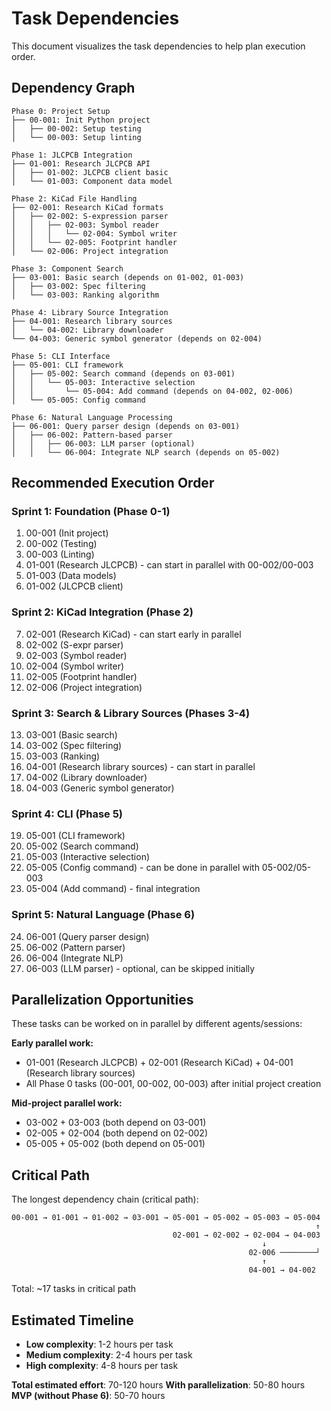 # Task Dependencies

This document visualizes the task dependencies to help plan execution order.

## Dependency Graph

```
Phase 0: Project Setup
├── 00-001: Init Python project
│   ├── 00-002: Setup testing
│   └── 00-003: Setup linting

Phase 1: JLCPCB Integration
├── 01-001: Research JLCPCB API
│   ├── 01-002: JLCPCB client basic
│   └── 01-003: Component data model

Phase 2: KiCad File Handling
├── 02-001: Research KiCad formats
│   ├── 02-002: S-expression parser
│   │   ├── 02-003: Symbol reader
│   │   │   └── 02-004: Symbol writer
│   │   └── 02-005: Footprint handler
│   └── 02-006: Project integration

Phase 3: Component Search
├── 03-001: Basic search (depends on 01-002, 01-003)
│   ├── 03-002: Spec filtering
│   └── 03-003: Ranking algorithm

Phase 4: Library Source Integration
├── 04-001: Research library sources
│   └── 04-002: Library downloader
└── 04-003: Generic symbol generator (depends on 02-004)

Phase 5: CLI Interface
├── 05-001: CLI framework
│   ├── 05-002: Search command (depends on 03-001)
│   │   └── 05-003: Interactive selection
│   │       └── 05-004: Add command (depends on 04-002, 02-006)
│   └── 05-005: Config command

Phase 6: Natural Language Processing
├── 06-001: Query parser design (depends on 03-001)
│   ├── 06-002: Pattern-based parser
│   │   ├── 06-003: LLM parser (optional)
│   │   └── 06-004: Integrate NLP search (depends on 05-002)
```

## Recommended Execution Order

### Sprint 1: Foundation (Phase 0-1)
1. 00-001 (Init project)
2. 00-002 (Testing)
3. 00-003 (Linting)
4. 01-001 (Research JLCPCB) - can start in parallel with 00-002/00-003
5. 01-003 (Data models)
6. 01-002 (JLCPCB client)

### Sprint 2: KiCad Integration (Phase 2)
7. 02-001 (Research KiCad) - can start early in parallel
8. 02-002 (S-expr parser)
9. 02-003 (Symbol reader)
10. 02-004 (Symbol writer)
11. 02-005 (Footprint handler)
12. 02-006 (Project integration)

### Sprint 3: Search & Library Sources (Phases 3-4)
13. 03-001 (Basic search)
14. 03-002 (Spec filtering)
15. 03-003 (Ranking)
16. 04-001 (Research library sources) - can start in parallel
17. 04-002 (Library downloader)
18. 04-003 (Generic symbol generator)

### Sprint 4: CLI (Phase 5)
19. 05-001 (CLI framework)
20. 05-002 (Search command)
21. 05-003 (Interactive selection)
22. 05-005 (Config command) - can be done in parallel with 05-002/05-003
23. 05-004 (Add command) - final integration

### Sprint 5: Natural Language (Phase 6)
24. 06-001 (Query parser design)
25. 06-002 (Pattern parser)
26. 06-004 (Integrate NLP)
27. 06-003 (LLM parser) - optional, can be skipped initially

## Parallelization Opportunities

These tasks can be worked on in parallel by different agents/sessions:

**Early parallel work:**
- 01-001 (Research JLCPCB) + 02-001 (Research KiCad) + 04-001 (Research library sources)
- All Phase 0 tasks (00-001, 00-002, 00-003) after initial project creation

**Mid-project parallel work:**
- 03-002 + 03-003 (both depend on 03-001)
- 02-005 + 02-004 (both depend on 02-002)
- 05-005 + 05-002 (both depend on 05-001)

## Critical Path

The longest dependency chain (critical path):
```
00-001 → 01-001 → 01-002 → 03-001 → 05-001 → 05-002 → 05-003 → 05-004
                                                                    ↑
                                    02-001 → 02-002 → 02-004 → 04-003
                                                        ↓
                                                     02-006 ────────┘
                                                        ↑
                                                     04-001 → 04-002
```

Total: ~17 tasks in critical path

## Estimated Timeline

- **Low complexity**: 1-2 hours per task
- **Medium complexity**: 2-4 hours per task
- **High complexity**: 4-8 hours per task

**Total estimated effort**: 70-120 hours
**With parallelization**: 50-80 hours
**MVP (without Phase 6)**: 50-70 hours
